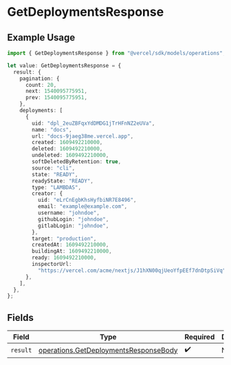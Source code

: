 # GetDeploymentsResponse

## Example Usage

```typescript
import { GetDeploymentsResponse } from "@vercel/sdk/models/operations";

let value: GetDeploymentsResponse = {
  result: {
    pagination: {
      count: 20,
      next: 1540095775951,
      prev: 1540095775951,
    },
    deployments: [
      {
        uid: "dpl_2euZBFqxYdDMDG1jTrHFnNZ2eUVa",
        name: "docs",
        url: "docs-9jaeg38me.vercel.app",
        created: 1609492210000,
        deleted: 1609492210000,
        undeleted: 1609492210000,
        softDeletedByRetention: true,
        source: "cli",
        state: "READY",
        readyState: "READY",
        type: "LAMBDAS",
        creator: {
          uid: "eLrCnEgbKhsHyfbiNR7E8496",
          email: "example@example.com",
          username: "johndoe",
          githubLogin: "johndoe",
          gitlabLogin: "johndoe",
        },
        target: "production",
        createdAt: 1609492210000,
        buildingAt: 1609492210000,
        ready: 1609492210000,
        inspectorUrl:
          "https://vercel.com/acme/nextjs/J1hXN00qjUeoYfpEEf7dnDtpSiVq",
      },
    ],
  },
};
```

## Fields

| Field                                                                                          | Type                                                                                           | Required                                                                                       | Description                                                                                    |
| ---------------------------------------------------------------------------------------------- | ---------------------------------------------------------------------------------------------- | ---------------------------------------------------------------------------------------------- | ---------------------------------------------------------------------------------------------- |
| `result`                                                                                       | [operations.GetDeploymentsResponseBody](../../models/operations/getdeploymentsresponsebody.md) | :heavy_check_mark:                                                                             | N/A                                                                                            |